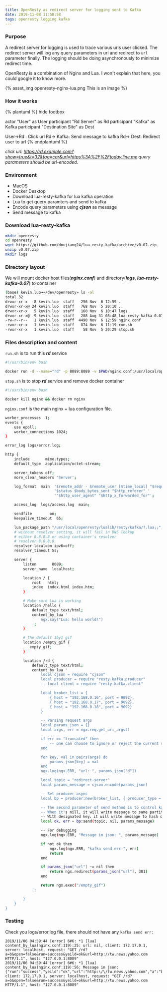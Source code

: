 ```yaml
---
title: OpenResty as redirect server for logging sent to Kafka
date: 2019-11-08 11:58:58
tags: openresty logging kafka
---
```


### Purpose

A redirect server for logging is used to trace various urls user clicked. The redirect server will log any query parameters in url and redirect to `url` parameter finally. The logging should be doing asynchronously to minimize redirect time.

OpenResty is a combination of Nginx and Lua. I won't explain that here, you could google it to know more.

{% asset_img openresty-nginx-lua.png This is an image %}

### How it works

{% plantuml %}
hide footbox

actor "User" as User
participant "Rd Server" as Rd
participant "Kafka" as Kafka
participant "Destination Site" as Dest

User->Rd : Click url
Rd-> Kafka: Send message to kafka
Rd-> Dest: Redirect user to url
{% endplantuml %}

*click url: https://rd.example.com?show=true&t=32&tag=car&url=https%3A%2F%2Ftoday.line.me*
*query parameters should be url-encoded.*

<!--more-->

### Environment

* MacOS
* Docker Desktop
* Download lua-resty-kafka for lua kafka operation
* Lua to get query paramters and send to kafka
* Encode query parameters using ***cjson*** as message
* Send message to kafka

### Download lua-resty-kafka

``` bash
mkdir openresty
cd openresty
wget https://github.com/doujiang24/lua-resty-kafka/archive/v0.07.zip
unzip v0.07.zip
mkdir logs
```

### Directory layout

We will mount docker host files(***nginx.conf***) and directory(***logs***, ***lua-resty-kafka-0.07***) to container

``` bash
(base) kevin.luo➜~/dev/openresty» ls -al
total 32
drwxr-xr-x   8 kevin.luo  staff   256 Nov  6 12:59 .
drwxr-xr-x@ 24 kevin.luo  staff   768 Nov  5 20:10 ..
drwxr-xr-x   5 kevin.luo  staff   160 Nov  6 10:47 logs
drwxr-xr-x@  9 kevin.luo  staff   288 Aug 31 08:48 lua-resty-kafka-0.07
-rw-r--r--   1 kevin.luo  staff  4490 Nov  6 12:59 nginx.conf
-rwxr-xr-x   1 kevin.luo  staff   874 Nov  6 11:19 run.sh
-rwxr-xr-x   1 kevin.luo  staff    58 Nov  5 20:29 stop.sh
```

### Files description and content

`run.sh` is to run this ***rd*** service

``` bash
#!/usr/bin/env bash

docker run -d --name="rd" -p 8089:8089 -v $PWD/nginx.conf:/usr/local/openresty/nginx/conf/nginx.conf:ro -v $PWD/logs:/usr/local/openresty/nginx/logs -v $PWD/lua-resty-kafka-0.07/lib/resty/kafka:/usr/local/openresty/lualib/resty/kafka openresty/openresty:1.15.8.2-4-xenial-nosse42
```

`stop.sh` is to stop ***rd*** service and remove docker container

``` bash
#!/usr/bin/env bash

docker kill nginx && docker rm nginx
```

`nginx.conf` is the main nginx + lua configuration file.

``` bash
worker_processes  1;
events {
    use epoll;
    worker_connections 1024;
}

error_log logs/error.log;

http {
    include       mime.types;
    default_type  application/octet-stream;

    server_tokens off;
    more_clear_headers 'Server';

    log_format  main  '$remote_addr - $remote_user [$time_local] "$request" '
                      '$status $body_bytes_sent "$http_referer" '
                      '"$http_user_agent" "$http_x_forwarded_for"';

    access_log  logs/access.log  main;

    sendfile        on;
    keepalive_timeout  65;

    lua_package_path "/usr/local/openresty/lualib/resty/kafka/?.lua;;";
    # without resolver setting, it will fail in DNS lookup
    # either 8.8.8.8 or using container's resolver
    # resolver 8.8.8.8
    resolver local=on ipv6=off;
    resolver_timeout 5s;

    server {
        listen       8089;
        server_name  localhost;

        location / {
            root   html;
            index  index.html index.htm;
        }

        # Make sure Lua is working
        location /hello {
            default_type text/html;
            content_by_lua '
                ngx.say("Lua: hello world!")
            ';
        }

        # The default 1by1 gif
        location /empty_gif {
           empty_gif;
        }

        location /rd {
            default_type text/html;
		    content_by_lua '
                local cjson = require "cjson"
                local producer = require "resty.kafka.producer"
                -- local client = require "resty.kafka.client"

                local broker_list = {
                    { host = "192.168.0.16", port = 9092},
                    { host = "192.168.0.17", port = 9092},
                    { host = "192.168.0.18", port = 9092}
                }

                -- Parsing request args
                local params_json = {}
                local args, err = ngx.req.get_uri_args()

                if err == "truncated" then
                    -- one can choose to ignore or reject the current request here
                end

                for key, val in pairs(args) do
                    params_json[key] = val
                end
                ngx.log(ngx.ERR, "url: ", params_json["d"])

                local topic = "redirect-server"
                local params_message = cjson.encode(params_json)

                -- Set producer async
                local bp = producer:new(broker_list, { producer_type = "async" })

                -- The second parameter of send method is to control kafka routing.
                -- When it's nill, it will write message to same partition
                -- With designated key，it will write message to hash of key of partition
                local ok, err = bp:send(topic, nil, params_message)

                -- For debugging
                ngx.log(ngx.ERR, "Message in json: ", params_message)

                if not ok then
                    ngx.log(ngx.ERR, "kafka send err:", err)
                    return
                end

                if params_json["url"] ~= nil then
                    return ngx.redirect(params_json["url"], 301)
                end

                return ngx.exec("/empty_gif")
            ';

        }
    }
}
```

### Testing

Check you logs/error.log file, there should not have any `kafka send err:`

```
2019/11/06 04:59:44 [error] 6#6: *1 [lua] content_by_lua(nginx.conf:119):25: url: nil, client: 172.17.0.1, server: localhost, request: "GET /rd?a=b&open=false&run=success&yeild=ok&url=http://tw.news.yahoo.com HTTP/1.1", host: "127.0.0.1:8089"
2019/11/06 04:59:44 [error] 6#6: *1 [lua] content_by_lua(nginx.conf:119):56: Message in json: {"run":"success","yeild":"ok","url":"http:\/\/tw.news.yahoo.com","a":"b","open":"false"}, client: 172.17.0.1, server: localhost, request: "GET /rd?a=b&open=false&run=success&yeild=ok&url=http://tw.news.yahoo.com HTTP/1.1", host: "127.0.0.1:8089"
```
